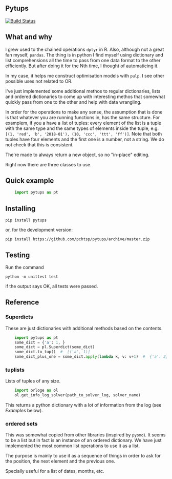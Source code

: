 ## Pytups
[![Build Status](https://travis-ci.org/pchtsp/pytups.svg?branch=master)](https://travis-ci.org/pchtsp/pytups)

## What and why

I grew used to the chained operations `dplyr` in R. Also, although not a great fan myself, `pandas`. The thing is in python I find myself using dictionary and list comprehensions all the time to pass from one data format to the other efficiently. But after doing it for the Nth time, I thought of automaticing it.

In my case, it helps me construct optimisation models with `pulp`. I see other possible uses not related to OR.

I've just implemented some additional methos to regular dictionaries, lists and ordered dictionaries to come up with interesting methos that somewhat quickly pass from one to the other and help with data wrangling.

In order for the operations to make any sense, the assumption that is done is that whatever you are running functions in, has the same structure. For examplem, if you a have a list of tuples: every element of the list is a tuple with the same type and the same types of elements inside the tuple, e.g. `[(1, 'red', 'b', '2018-01'), (10, 'ccc', 'ttt', 'ff')]`. Note that both tuples have four elements and the first one is a number, not a string. We do not check that this is consistent.

The're made to always return a new object, so no "in-place" editing.

Right now there are three classes to use. 

## Quick example

```python
    import pytups as pt
```

## Installing

    pip install pytups

or, for the development version:

    pip install https://github.com/pchtsp/pytups/archive/master.zip

## Testing

Run the command 
    
    python -m unittest test

 if the output says OK, all tests were passed.

## Reference

### Superdicts

These are just dictionaries with additional methods based on the contents.

```python
    import pytups as pt
    some_dict = {'a': 1, }
    some_dict = pl.Superdict(some_dict)
    some_dict.to_tup()  #  [('a', 1)]
    some_dict_plus_one = some_dict.apply(lambda k, v: v+1)  #  {'a': 2}
```

### tuplists

Lists of tuples of any size.

```python
    import orloge as ol
    ol.get_info_log_solver(path_to_solver_log, solver_name)
```

This returns a python dictionary with a lot of information from the log (see *Examples* below).

### ordered sets

This was somewhat copied from other libraries (inspired by `pyomo`). It seems to be a list but in fact is an instance of an ordered dictionary. We have just implemented the most common list operations to use it as a list.

The purpose is mainly to use it as a sequence of things in order to ask for the position, the next element and the previous one.

Specially useful for a list of dates, months, etc.
